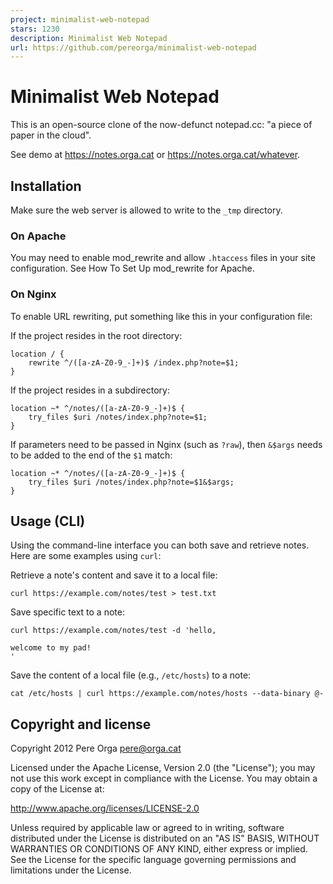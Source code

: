 ```yaml
---
project: minimalist-web-notepad
stars: 1230
description: Minimalist Web Notepad
url: https://github.com/pereorga/minimalist-web-notepad
---
```


Minimalist Web Notepad
======================

This is an open-source clone of the now-defunct notepad.cc: "a piece of paper in the cloud".

See demo at https://notes.orga.cat or https://notes.orga.cat/whatever.

Installation
------------

Make sure the web server is allowed to write to the `_tmp` directory.

### On Apache

You may need to enable mod\_rewrite and allow `.htaccess` files in your site configuration. See How To Set Up mod\_rewrite for Apache.

### On Nginx

To enable URL rewriting, put something like this in your configuration file:

If the project resides in the root directory:

```
location / {
    rewrite ^/([a-zA-Z0-9_-]+)$ /index.php?note=$1;
}
```

If the project resides in a subdirectory:

```
location ~* ^/notes/([a-zA-Z0-9_-]+)$ {
    try_files $uri /notes/index.php?note=$1;
}
```

If parameters need to be passed in Nginx (such as `?raw`), then `&$args` needs to be added to the end of the `$1` match:

```
location ~* ^/notes/([a-zA-Z0-9_-]+)$ {
    try_files $uri /notes/index.php?note=$1&$args;
}
```

Usage (CLI)
-----------

Using the command-line interface you can both save and retrieve notes. Here are some examples using `curl`:

Retrieve a note's content and save it to a local file:

```
curl https://example.com/notes/test > test.txt
```

Save specific text to a note:

```
curl https://example.com/notes/test -d 'hello,

welcome to my pad!
'
```

Save the content of a local file (e.g., `/etc/hosts`) to a note:

```
cat /etc/hosts | curl https://example.com/notes/hosts --data-binary @-
```

Copyright and license
---------------------

Copyright 2012 Pere Orga pere@orga.cat

Licensed under the Apache License, Version 2.0 (the "License"); you may not use this work except in compliance with the License. You may obtain a copy of the License at:

http://www.apache.org/licenses/LICENSE-2.0

Unless required by applicable law or agreed to in writing, software distributed under the License is distributed on an "AS IS" BASIS, WITHOUT WARRANTIES OR CONDITIONS OF ANY KIND, either express or implied. See the License for the specific language governing permissions and limitations under the License.

